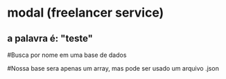 # modal (freelancer service)

## a palavra é: "teste"

#Busca por nome em uma base de dados

#Nossa base sera apenas um array, mas pode ser usado um arquivo .json
